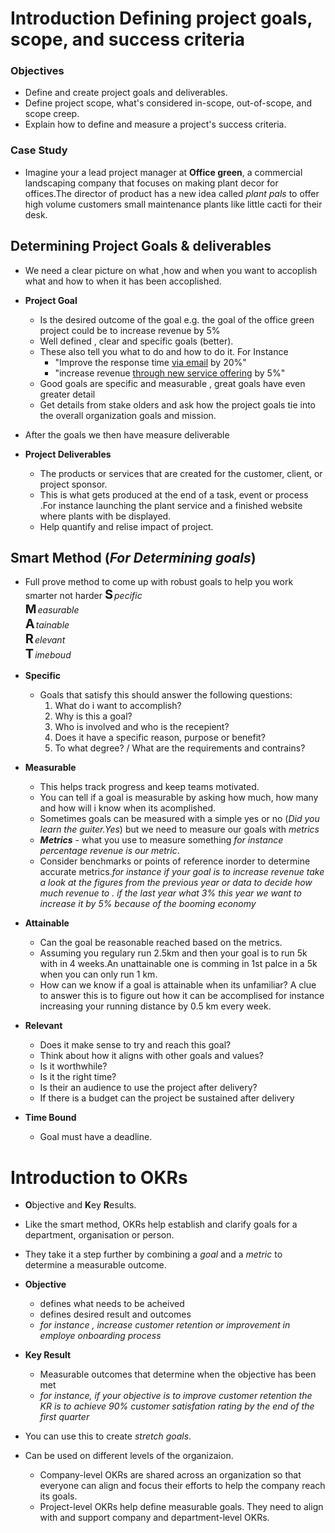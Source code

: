 # Introduction Defining project goals, scope, and success criteria

### Objectives

- Define and create project goals and deliverables.
- Define project scope, what's considered in-scope, out-of-scope, and scope creep.
- Explain how to define and measure a project's success criteria.

### Case Study

- Imagine your a lead project manager at **Office green**, a commercial landscaping company that focuses on making plant decor for offices.The director of product has a new idea called _plant pals_ to offer high volume customers small maintenance plants like little cacti for their desk.

## Determining Project Goals & deliverables

- We need a clear picture on what ,how and when you want to accoplish what and how to when it has been accoplished.
- **Project Goal**
  - Is the desired outcome of the goal e.g. the goal of the office green project could be to increase revenue by 5%
  - Well defined , clear and specific goals (better).
  - These also tell you what to do and how to do it. For Instance
    - "Improve the response time <u>via email</u> by 20%"
    - "increase revenue <u>through new service offering</u> by 5%"
  - Good goals are specific and measurable , great goals have even greater detail
  - Get details from stake olders and ask how the project goals tie into the overall organization goals and mission.
- After the goals we then have measure deliverable

- **Project Deliverables**
  - The products or services that are created for the customer, client, or project sponsor.
  - This is what gets produced at the end of a task, event or process .For instance launching the plant service and a finished website where plants with be displayed.
  - Help quantify and relise impact of project.

## Smart Method (_For Determining goals_)

- Full prove method to come up with robust goals to help you work smarter not harder
  <b style="font-size:20px; padding-right:2px">S</b><i>pecific</i><br>
  <b style="font-size:19px; padding-right:2px">M</b><i>easurable</i><br>
  <b style="font-size:20px; padding-right:2px">A</b><i>tainable</i><br>
  <b style="font-size:20px; padding-right:2px">R</b><i>elevant</i><br>
  <b style="font-size:20px; padding-right:2px">T</b><i>imeboud</i><br>

- **Specific**
  - Goals that satisfy this should answer the following questions:
    1. What do i want to accomplish?
    2. Why is this a goal?
    3. Who is involved and who is the recepient?
    4. Does it have a specific reason, purpose or benefit?
    5. To what degree? / What are the requirements and contrains?
- **Measurable**
  - This helps track progress and keep teams motivated.
  - You can tell if a goal is measurable by asking how much, how many and how will i know when its acomplished.
  - Sometimes goals can be measured with a simple yes or no (_Did you learn the guiter.Yes_) but we need to measure our goals with _metrics_
  - **_Metrics_** - what you use to measure something _for instance percentage revenue is our metric_.
  - Consider benchmarks or points of reference inorder to determine accurate metrics._for instance if your goal is to increase revenue take a look at the figures from the previous year or data to decide how much revenue to . if the last year what 3% this year we want to increase it by 5% because of the booming economy_
- **Attainable**

  - Can the goal be reasonable reached based on the metrics.
  - Assuming you regulary run 2.5km and then your goal is to run 5k with in 4 weeks.An unattainable one is comming in 1st palce in a 5k when you can only run 1 km.
  - How can we know if a goal is attainable when its unfamiliar? A clue to answer this is to figure out how it can be accomplised for instance increasing your running distance by 0.5 km every week.

- **Relevant**

  - Does it make sense to try and reach this goal?
  - Think about how it aligns with other goals and values?
  - Is it worthwhile?
  - Is it the right time?
  - Is their an audience to use the project after delivery?
  - If there is a budget can the project be sustained after delivery

- **Time Bound**
  - Goal must have a deadline.

# Introduction to OKRs

- <b>O</b>bjective and <b>K</b>ey <b>R</b>esults.
- Like the smart method, OKRs help establish and clarify goals for a department, organisation or person.
- They take it a step further by combining a _goal_ and a _metric_ to determine a measurable outcome.
- **Objective**
  - defines what needs to be acheived
  - defines desired result and outcomes
  - _for instance , increase customer retention or improvement in employe onboarding process_
- **Key Result**

  - Measurable outcomes that determine when the objective has been met
  - _for instance, if your objective is to improve customer retention the KR is to achieve 90% customer satisfation rating by the end of the first quarter_

- You can use this to create _stretch goals_.
- Can be used on different levels of the organizaion.
  - Company-level OKRs are shared across an organization so that everyone can align and focus their efforts to help the company reach its goals.
  - Project-level OKRs help define measurable goals. They need to align with and support company and department-level OKRs.


